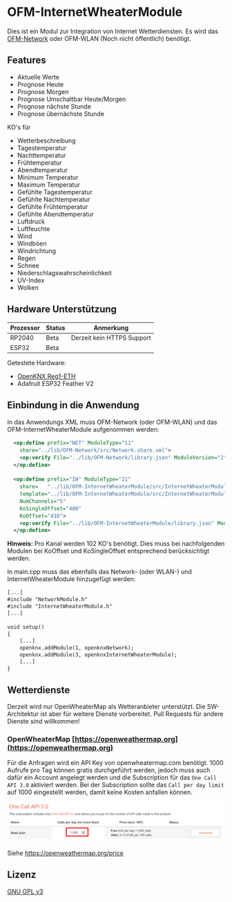 # OFM-InternetWheaterModule

Dies ist ein Modul zur Integration von Internet Wetterdiensten.
Es wird das [OFM-Network](https://github.com/OpenKNX/OFM-Network) oder OFM-WLAN (Noch nicht öffentlich) benötigt.

## Features

- Aktuelle Werte
- Prognose Heute
- Prognose Morgen
- Prognose Umschaltbar Heute/Morgen
- Prognose nächste Stunde
- Prognose übernächste Stunde

KO's für
- Wetterbeschreibung
- Tagestemperatur
- Nachttemperatur
- Frühtemperatur
- Abendtemperatur
- Minimum Temperatur
- Maximum Temperatur
- Gefühlte Tagestemperatur
- Gefühlte Nachtemperatur
- Gefühlte Frühtemperatur
- Gefühlte Abendtemperatur
- Luftdruck
- Luftfeuchte
- Wind
- Windböen
- Windrichtung
- Regen
- Schnee
- Niederschlagswahrscheinlichkeit
- UV-Index
- Wolken

## Hardware Unterstützung

|Prozessor | Status | Anmerkung                  |
|----------|--------|----------------------------|
|RP2040    | Beta   | Derzeit kein HTTPS Support |
|ESP32     | Beta   |                            |

Getestete Hardware:
- [OpenKNX Reg1-ETH](https://github.com/OpenKNX/OpenKNX/wiki/REG1-Eth)
- Adafruit ESP32 Feather V2

## Einbindung in die Anwendung

In das Anwendungs XML muss OFM-Network (oder OFM-WLAN) und das OFM-InternetWheaterModule aufgenommen werden:

```xml
  <op:define prefix="NET" ModuleType="11" 
    share="../lib/OFM-Network/src/Network.share.xml">
    <op:verify File="../lib/OFM-Network/library.json" ModuleVersion="2" /> 
  </op:define>

  <op:define prefix="IW" ModuleType="21"
    share=   "../lib/OFM-InternetWheaterModule/src/InternetWheaterModule.share.xml"
    template="../lib/OFM-InternetWheaterModule/src/InternetWheaterModule.templ.xml"
    NumChannels="5"
    KoSingleOffset="400"
    KoOffset="410">
    <op:verify File="../lib/OFM-InternetWheaterModule/library.json" ModuleVersion="0" /> 
  </op:define>
```

**Hinweis:** Pro Kanal werden 102 KO's benötigt. Dies muss bei nachfolgenden Modulen bei KoOffset und KoSingleOffset entsprechend berücksichtigt werden.

In main.cpp muss das ebenfalls das Network- (oder WLAN-) und InternetWheaterModule hinzugefügt werden:

```
[...]
#include "NetworkModule.h"
#include "InternetWheaterModule.h"
[...]

void setup()
{
    [...]
    openknx.addModule(1, openknxNetwork);
    openknx.addModule(3, openknxInternetWheaterModule);
    [...]
}
```

## Wetterdienste

Derzeit wird nur OpenWheaterMap als Wetteranbieter unterstützt. 
Die SW-Architektur ist aber für weitere Dienste vorbereitet.
Pull Requests für andere Dienste sind willkommen!

### OpenWheaterMap [https://openweathermap.org](https://openweathermap.org)

Für die Anfragen wird ein API Key von openwheatermap.com benötigt.
1000 Aufrufe pro Tag können gratis durchgeführt werden, jedoch muss auch dafür ein Account angelegt werden und die Subscription für das `One Call API 3.0` aktiviert werden. 
Bei der Subscription sollte das `Call per day limit` auf 1000 eingestellt werden, damit keine Kosten anfallen können.

![Subscription](doc/IW-Subscription.png)

Siehe https://openweathermap.org/price

## Lizenz

[GNU GPL v3](LICENSE)